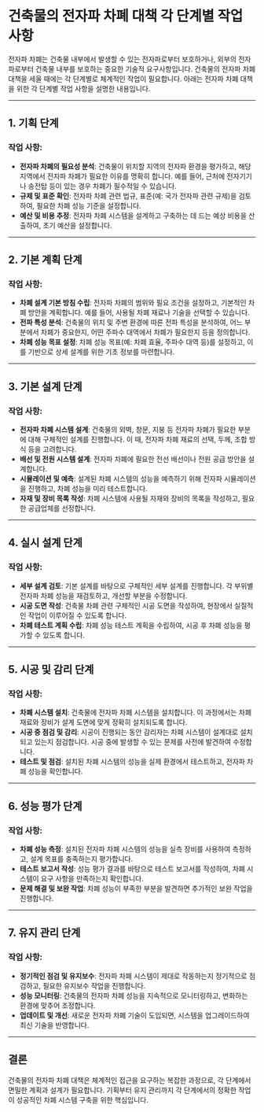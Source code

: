# 건축물의 전자파 차폐 대책 각 단계별 작업 사항

전자파 차폐는 건축물 내부에서 발생할 수 있는 전자파로부터 보호하거나, 외부의 전자파로부터 건축물 내부를 보호하는 중요한 기술적 요구사항입니다. 건축물의 전자파 차폐 대책을 세울 때에는 각 단계별로 체계적인 작업이 필요합니다. 아래는 전자파 차폐 대책을 위한 각 단계별 작업 사항을 설명한 내용입니다.

---

## 1. **기획 단계**

### 작업 사항:
- **전자파 차폐의 필요성 분석**: 건축물이 위치할 지역의 전자파 환경을 평가하고, 해당 지역에서 전자파 차폐가 필요한 이유를 명확히 합니다. 예를 들어, 근처에 전자기기나 송전탑 등이 있는 경우 차폐가 필수적일 수 있습니다.
- **규제 및 표준 확인**: 전자파 차폐 관련 법규, 표준(예: 국가 전자파 관련 규제)을 검토하여, 필요한 차폐 성능 기준을 설정합니다.
- **예산 및 비용 추정**: 전자파 차폐 시스템을 설계하고 구축하는 데 드는 예상 비용을 산출하여, 초기 예산을 설정합니다.

---

## 2. **기본 계획 단계**

### 작업 사항:
- **차폐 설계 기본 방침 수립**: 전자파 차폐의 범위와 필요 조건을 설정하고, 기본적인 차폐 방안을 계획합니다. 예를 들어, 사용될 차폐 재료나 기술을 선택할 수 있습니다.
- **전파 특성 분석**: 건축물의 위치 및 주변 환경에 따른 전파 특성을 분석하여, 어느 부분에서 차폐가 중요한지, 어떤 주파수 대역에서 차폐가 필요한지 등을 정의합니다.
- **차폐 성능 목표 설정**: 차폐 성능 목표(예: 차폐 효율, 주파수 대역 등)를 설정하고, 이를 기반으로 상세 설계를 위한 기초 정보를 마련합니다.

---

## 3. **기본 설계 단계**

### 작업 사항:
- **전자파 차폐 시스템 설계**: 건축물의 외벽, 창문, 지붕 등 전자파 차폐가 필요한 부분에 대해 구체적인 설계를 진행합니다. 이 때, 전자파 차폐 재료의 선택, 두께, 조합 방식 등을 고려합니다.
- **배선 및 전원 시스템 설계**: 전자파 차폐에 필요한 전선 배선이나 전원 공급 방안을 설계합니다.
- **시뮬레이션 및 예측**: 설계된 차폐 시스템의 성능을 예측하기 위해 전자파 시뮬레이션을 진행하고, 차폐 성능을 미리 테스트합니다.
- **자재 및 장비 목록 작성**: 차폐 시스템에 사용될 자재와 장비의 목록을 작성하고, 필요한 공급업체를 선정합니다.

---

## 4. **실시 설계 단계**

### 작업 사항:
- **세부 설계 검토**: 기본 설계를 바탕으로 구체적인 세부 설계를 진행합니다. 각 부위별 전자파 차폐 성능을 재검토하고, 개선할 부분을 수정합니다.
- **시공 도면 작성**: 건축물 차폐 관련 구체적인 시공 도면을 작성하여, 현장에서 실질적인 작업이 이루어질 수 있도록 합니다.
- **차폐 테스트 계획 수립**: 차폐 성능 테스트 계획을 수립하여, 시공 후 차폐 성능을 평가할 수 있도록 합니다.

---

## 5. **시공 및 감리 단계**

### 작업 사항:
- **차폐 시스템 설치**: 건축물에 전자파 차폐 시스템을 설치합니다. 이 과정에서는 차폐 재료와 장비가 설계 도면에 맞게 정확히 설치되도록 합니다.
- **시공 중 점검 및 감리**: 시공이 진행되는 동안 감리자는 차폐 시스템이 설계대로 설치되고 있는지 점검합니다. 시공 중에 발생할 수 있는 문제를 사전에 발견하여 수정합니다.
- **테스트 및 점검**: 설치된 차폐 시스템의 성능을 실제 환경에서 테스트하고, 전자파 차폐 성능을 확인합니다.

---

## 6. **성능 평가 단계**

### 작업 사항:
- **차폐 성능 측정**: 설치된 전자파 차폐 시스템의 성능을 실측 장비를 사용하여 측정하고, 설계 목표를 충족하는지 평가합니다.
- **테스트 보고서 작성**: 성능 평가 결과를 바탕으로 테스트 보고서를 작성하여, 차폐 시스템이 요구 사항을 만족하는지 확인합니다.
- **문제 해결 및 보완 작업**: 차폐 성능이 부족한 부분을 발견하면 추가적인 보완 작업을 진행합니다.

---

## 7. **유지 관리 단계**

### 작업 사항:
- **정기적인 점검 및 유지보수**: 전자파 차폐 시스템이 제대로 작동하는지 정기적으로 점검하고, 필요한 유지보수 작업을 진행합니다.
- **성능 모니터링**: 건축물의 전자파 차폐 성능을 지속적으로 모니터링하고, 변화하는 환경에 맞추어 조정합니다.
- **업데이트 및 개선**: 새로운 전자파 차폐 기술이 도입되면, 시스템을 업그레이드하여 최신 기술을 반영합니다.

---

## 결론

건축물의 전자파 차폐 대책은 체계적인 접근을 요구하는 복잡한 과정으로, 각 단계에서 면밀한 계획과 설계가 필요합니다. 기획부터 유지 관리까지 각 단계에서의 정확한 작업이 성공적인 차폐 시스템 구축을 위한 핵심입니다.
